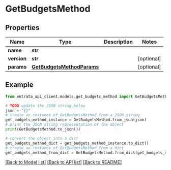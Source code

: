 # GetBudgetsMethod


## Properties

Name | Type | Description | Notes
------------ | ------------- | ------------- | -------------
**name** | **str** |  | 
**version** | **str** |  | [optional] 
**params** | [**GetBudgetsMethodParams**](GetBudgetsMethodParams.md) |  | [optional] 

## Example

```python
from entrata_api_client.models.get_budgets_method import GetBudgetsMethod

# TODO update the JSON string below
json = "{}"
# create an instance of GetBudgetsMethod from a JSON string
get_budgets_method_instance = GetBudgetsMethod.from_json(json)
# print the JSON string representation of the object
print(GetBudgetsMethod.to_json())

# convert the object into a dict
get_budgets_method_dict = get_budgets_method_instance.to_dict()
# create an instance of GetBudgetsMethod from a dict
get_budgets_method_from_dict = GetBudgetsMethod.from_dict(get_budgets_method_dict)
```
[[Back to Model list]](../README.md#documentation-for-models) [[Back to API list]](../README.md#documentation-for-api-endpoints) [[Back to README]](../README.md)


